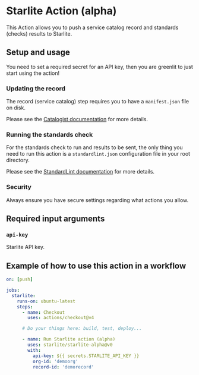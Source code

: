 # Starlite Action (alpha)

This Action allows you to push a service catalog record and standards (checks) results to Starlite.

## Setup and usage

You need to set a required secret for an API key, then you are greenlit to just start using the action!

### Updating the record

The record (service catalog) step requires you to have a `manifest.json` file on disk.

Please see the [Catalogist documentation](https://github.com/mikaelvesavuori/catalogist#manifest) for more details.

### Running the standards check

For the standards check to run and results to be sent, the only thing you need to run this action is a `standardlint.json` configuration file in your root directory.

Please see the [StandardLint documentation](https://github.com/mikaelvesavuori/standardlint#configuration) for more details.

### Security

Always ensure you have secure settings regarding what actions you allow.

## Required input arguments

### `api-key`

Starlite API key.

## Example of how to use this action in a workflow

```yml
on: [push]

jobs:
  starlite:
    runs-on: ubuntu-latest
    steps:
      - name: Checkout
        uses: actions/checkout@v4

      # Do your things here: build, test, deploy...

      - name: Run Starlite action (alpha)
        uses: starlite/starlite-alpha@v0
        with:
          api-key: ${{ secrets.STARLITE_API_KEY }}
          org-id: 'demoorg'
          record-id: 'demorecord'
```
